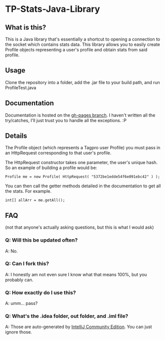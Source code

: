 # TP-Stats-Java-Library

## What is this?
This is a Java library that's essentially a shortcut to opening a connection to the socket which contains stats data. This library allows you to easily create Profile objects representing a user's profile and obtain stats from said profile.

## Usage
Clone the repository into a folder, add the .jar file to your build path, and run ProfileTest.java

## Documentation
Documentation is hosted on the [gh-pages branch](http://blaziken311.github.io/TP-Stats-Java-Library/). I haven't written all the try/catches, I'll just trust you to handle all the exceptions. :P

## Details
The Profile object (which represents a Tagpro user Profile) you must pass in an HttpRequest corresponding to that user's profile.

The HttpRequest constructor takes one parameter, the user's unique hash. So an example of building a profile would be:

```
Profile me = new Profile( HttpRequest( "5372be1edde54f6e091ebc42" ) );
```

You can then call the getter methods detailed in the documentation to get all the stats. For example.

```
int[] allArr = me.getAll();
```

## FAQ
(not that anyone's actually asking questions, but this is what I would ask)

### Q: Will this be updated often?
A: No.

### Q: Can I fork this?
A: I honestly am not even sure I know what that means 100%, but you probably can.

### Q: How exactly do I use this?
A: umm... pass?

### Q: What's the .idea folder, out folder, and .iml file?
A: Those are auto-generated by [IntelliJ Community Edition](https://www.jetbrains.com/idea/). You can just ignore those.
